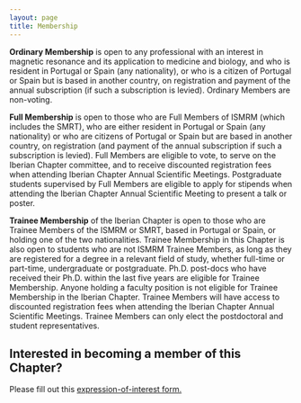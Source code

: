 ```yaml
---
layout: page
title: Membership
---
```



**Ordinary Membership** is open to any professional with an interest in magnetic resonance and its
application to medicine and biology, and who is resident in Portugal or Spain (any nationality), or who is a
citizen of Portugal or Spain but is based in another country, on registration and payment of the annual
subscription (if such a subscription is levied). Ordinary Members are non-voting.

**Full Membership** is open to those who are Full Members of ISMRM (which includes the SMRT), who are
either resident in Portugal or Spain (any nationality) or who are citizens of Portugal or Spain but are
based in another country, on registration (and payment of the annual subscription if such a subscription is
levied). Full Members are eligible to vote, to serve on the Iberian Chapter committee, and to receive
discounted registration fees when attending Iberian Chapter Annual Scientific Meetings. Postgraduate
students supervised by Full Members are eligible to apply for stipends when attending the Iberian Chapter
Annual Scientific Meeting to present a talk or poster.

**Trainee Membership** of the Iberian Chapter is open to those who are Trainee Members of the ISMRM or
SMRT, based in Portugal or Spain, or holding one of the two nationalities. Trainee Membership in this
Chapter is also open to students who are not ISMRM Trainee Members, as long as they are registered for
a degree in a relevant field of study, whether full-time or part-time, undergraduate or postgraduate. Ph.D.
post-docs who have received their Ph.D. within the last five years are eligible for Trainee Membership.
Anyone holding a faculty position is not eligible for Trainee Membership in the Iberian Chapter. Trainee
Members will have access to discounted registration fees when attending the Iberian Chapter Annual
Scientific Meetings. Trainee Members can only elect the postdoctoral and student representatives.

## **Interested in becoming a member of this Chapter?**
Please fill out this <a target="_blank" href="https://docs.google.com/forms/d/e/1FAIpQLScMYHgce_IrX9bDVwZmz0-mAn-K_04YVKRcgRCUsl277baG6A/viewform">expression-of-interest form.</a>
